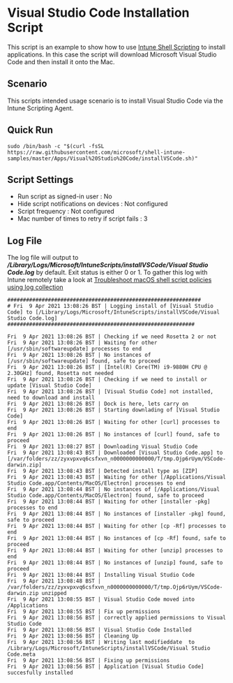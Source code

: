 # Visual Studio Code Installation Script

This script is an example to show how to use [Intune Shell Scripting](https://docs.microsoft.com/en-us/mem/intune/apps/macos-shell-scripts) to install applications. In this case the script will download Microsoft Visual Studio Code and then install it onto the Mac.

## Scenario

This scripts intended usage scenario is to install Visual Studio Code via the Intune Scripting Agent.

## Quick Run

```
sudo /bin/bash -c "$(curl -fsSL https://raw.githubusercontent.com/microsoft/shell-intune-samples/master/Apps/Visual%20Studio%20Code/installVSCode.sh)"
```

## Script Settings

- Run script as signed-in user : No
- Hide script notifications on devices : Not configured
- Script frequency : Not configured
- Mac number of times to retry if script fails : 3

## Log File

The log file will output to ***/Library/Logs/Microsoft/IntuneScripts/installVSCode/Visual Studio Code.log*** by default. Exit status is either 0 or 1. To gather this log with Intune remotely take a look at  [Troubleshoot macOS shell script policies using log collection](https://docs.microsoft.com/en-us/mem/intune/apps/macos-shell-scripts#troubleshoot-macos-shell-script-policies-using-log-collection)

```
##############################################################
# Fri  9 Apr 2021 13:08:26 BST | Logging install of [Visual Studio Code] to [/Library/Logs/Microsoft/IntuneScripts/installVSCode/Visual Studio Code.log]
############################################################

Fri  9 Apr 2021 13:08:26 BST | Checking if we need Rosetta 2 or not
Fri  9 Apr 2021 13:08:26 BST | Waiting for other [/usr/sbin/softwareupdate] processes to end
Fri  9 Apr 2021 13:08:26 BST | No instances of [/usr/sbin/softwareupdate] found, safe to proceed
Fri  9 Apr 2021 13:08:26 BST | [Intel(R) Core(TM) i9-9880H CPU @ 2.30GHz] found, Rosetta not needed
Fri  9 Apr 2021 13:08:26 BST | Checking if we need to install or update [Visual Studio Code]
Fri  9 Apr 2021 13:08:26 BST | [Visual Studio Code] not installed, need to download and install
Fri  9 Apr 2021 13:08:26 BST | Dock is here, lets carry on
Fri  9 Apr 2021 13:08:26 BST | Starting downlading of [Visual Studio Code]
Fri  9 Apr 2021 13:08:26 BST | Waiting for other [curl] processes to end
Fri  9 Apr 2021 13:08:26 BST | No instances of [curl] found, safe to proceed
Fri  9 Apr 2021 13:08:27 BST | Downloading Visual Studio Code
Fri  9 Apr 2021 13:08:43 BST | Downloaded [Visual Studio Code.app] to [/var/folders/zz/zyxvpxvq6csfxvn_n0000000000000/T/tmp.Ojp6rUym/VSCode-darwin.zip]
Fri  9 Apr 2021 13:08:43 BST | Detected install type as [ZIP]
Fri  9 Apr 2021 13:08:43 BST | Waiting for other [/Applications/Visual Studio Code.app/Contents/MacOS/Electron] processes to end
Fri  9 Apr 2021 13:08:44 BST | No instances of [/Applications/Visual Studio Code.app/Contents/MacOS/Electron] found, safe to proceed
Fri  9 Apr 2021 13:08:44 BST | Waiting for other [installer -pkg] processes to end
Fri  9 Apr 2021 13:08:44 BST | No instances of [installer -pkg] found, safe to proceed
Fri  9 Apr 2021 13:08:44 BST | Waiting for other [cp -Rf] processes to end
Fri  9 Apr 2021 13:08:44 BST | No instances of [cp -Rf] found, safe to proceed
Fri  9 Apr 2021 13:08:44 BST | Waiting for other [unzip] processes to end
Fri  9 Apr 2021 13:08:44 BST | No instances of [unzip] found, safe to proceed
Fri  9 Apr 2021 13:08:44 BST | Installing Visual Studio Code
Fri  9 Apr 2021 13:08:48 BST | /var/folders/zz/zyxvpxvq6csfxvn_n0000000000000/T/tmp.Ojp6rUym/VSCode-darwin.zip unzipped
Fri  9 Apr 2021 13:08:55 BST | Visual Studio Code moved into /Applications
Fri  9 Apr 2021 13:08:55 BST | Fix up permissions
Fri  9 Apr 2021 13:08:56 BST | correctly applied permissions to Visual Studio Code
Fri  9 Apr 2021 13:08:56 BST | Visual Studio Code Installed
Fri  9 Apr 2021 13:08:56 BST | Cleaning Up
Fri  9 Apr 2021 13:08:56 BST | Writing last modifieddate  to /Library/Logs/Microsoft/IntuneScripts/installVSCode/Visual Studio Code.meta
Fri  9 Apr 2021 13:08:56 BST | Fixing up permissions
Fri  9 Apr 2021 13:08:56 BST | Application [Visual Studio Code] succesfully installed
```
